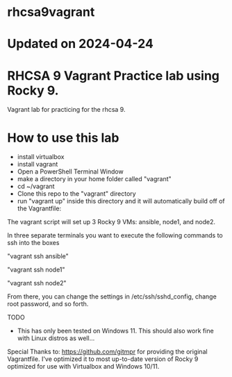 # rhcsa9vagrant
# Updated on 2024-04-24
# RHCSA 9 Vagrant Practice lab using Rocky 9.

Vagrant lab for practicing for the rhcsa 9. 

# How to use this lab
- install virtualbox
- install vagrant
- Open a PowerShell Terminal Window
- make a directory in your home folder called "vagrant"
- cd ~/vagrant
- Clone this repo to the "vagrant" directory
- run "vagrant up" inside this directory and it will automatically build off of the Vagrantfile:
    
The vagrant script will set up 3 Rocky 9 VMs: ansible, node1, and node2. 

In three separate terminals you want to execute the following commands to ssh into the boxes

"vagrant ssh ansible"

"vagrant ssh node1"

"vagrant ssh node2"

From there, you can change the settings in /etc/ssh/sshd_config, change root password, and so forth.


TODO
- This has only been tested on Windows 11. This should also work fine with Linux distros as well...


Special Thanks to: https://github.com/gitmpr for providing the original Vagrantfile.  I've optimized it to most up-to-date version of Rocky 9 optimized for use with Virtualbox and Windows 10/11.
